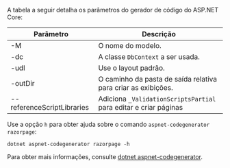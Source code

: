 <a name="codegenerator"></a> A tabela a seguir detalha os parâmetros do gerador de código do ASP.NET Core:

| Parâmetro               | Descrição|
| ----------------- | ------------ |
| -M  | O nome do modelo. |
| -dc  | A classe `DbContext` a ser usada. |
| -udl | Use o layout padrão. |
| -outDir | O caminho da pasta de saída relativa para criar as exibições. |
| --referenceScriptLibraries | Adiciona `_ValidationScriptsPartial` para editar e criar páginas |

Use a opção `h` para obter ajuda sobre o comando `aspnet-codegenerator razorpage`:

```dotnetcli
dotnet aspnet-codegenerator razorpage -h
```

Para obter mais informações, consulte [dotnet aspnet-codegenerator](xref:fundamentals/tools/dotnet-aspnet-codegenerator).
